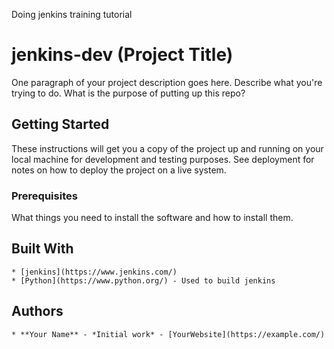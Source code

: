 Doing jenkins training tutorial

# jenkins-dev (Project Title)

One paragraph of your project description goes here. Describe what you're trying to do.
What is the purpose of putting up this repo?

## Getting Started

These instructions will get you a copy of the project up and running on your local machine
for development and testing purposes. See deployment for notes on how to deploy the project
on a live system.

### Prerequisites

What things you need to install the software and how to install them.

## Built With

    * [jenkins](https://www.jenkins.com/)
    * [Python](https://www.python.org/) - Used to build jenkins

## Authors

    * **Your Name** - *Initial work* - [YourWebsite](https://example.com/)
